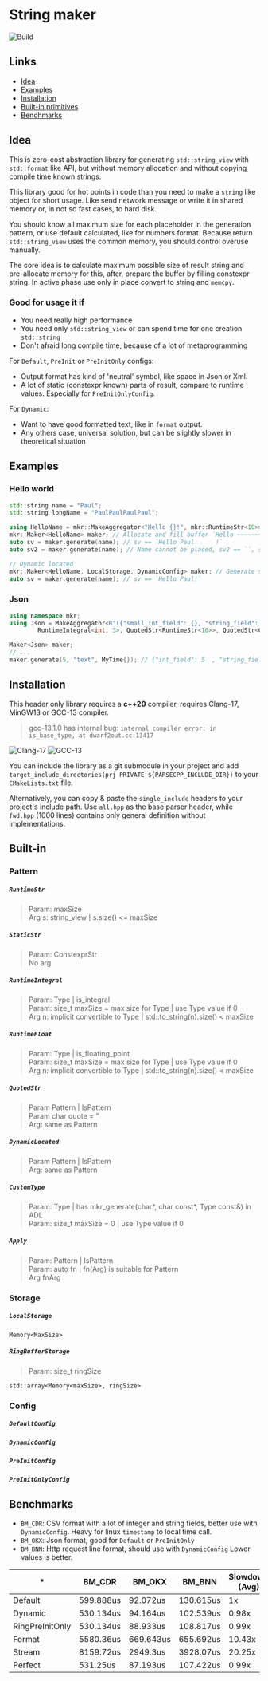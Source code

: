 # String maker
![Build](https://github.com/balashovAD/stringMaker/actions/workflows/BuildLinux.yml/badge.svg)

## Links
- [Idea](#Idea)
- [Examples](#Examples)
- [Installation](#Installation)
- [Built-in primitives](#Built-in)
- [Benchmarks](#benchmarks)

## Idea
This is zero-cost abstraction library for generating `std::string_view` with `std::format` like API,
but without memory allocation and without copying compile time known strings. 

This library good for hot points in code than you need to make a `string` like object for short usage. 
Like send network message or write it in shared memory or, in not so fast cases, to hard disk.

You should know all maximum size for each placeholder in the generation pattern, or use default calculated, like for numbers format.
Because return `std::string_view` uses the common memory, you should control overuse manually.

The core idea is to calculate maximum possible size of result string and pre-allocate memory for this,
after, prepare the buffer by filling constexpr string. In active phase use only in place convert to string and `memcpy`.

### Good for usage it if
- You need really high performance
- You need only `std::string_view` or can spend time for one creation `std::string`
- Don't afraid long compile time, because of a lot of metaprogramming

For `Default`, `PreInit` or `PreInitOnly` configs:
- Output format has kind of 'neutral' symbol, like space in Json or Xml.
- A lot of static (constexpr known) parts of result, compare to runtime values. Especially for `PreInitOnlyConfig`.

For `Dynamic`:
- Want to have good formatted text, like in `format` output.
- Any others case, universal solution, but can be slightly slower in theoretical situation

## Examples

### Hello world
```cpp
std::string name = "Paul";
std::string longName = "PaulPaulPaulPaul";

using HelloName = mkr::MakeAggregator<"Hello {}!", mkr::RuntimeStr<10>>; // Name should have less than 11 symbols
mkr::Maker<HelloName> maker; // Allocate and fill buffer `Hello ~~~~~~~~~~!` where `~` is place for name
auto sv = maker.generate(name); // sv == `Hello Paul      !`
auto sv2 = maker.generate(name); // Name cannot be placed, sv2 == ``, sv is in unknown state

// Dynamic located
mkr::Maker<HelloName, LocalStorage, DynamicConfig> maker; // Generate string without neutral symbols inside
auto sv = maker.generate(name); // sv == `Hello Paul!`
```
### Json
```cpp
using namespace mkr;
using Json = MakeAggregator<R"({"small_int_field": {}, "string_field": {}, "obj_fields": {"custom": {}, "static": 5}})"_str, 
        RuntimeIntegral<int, 3>, QuotedStr<RuntimeStr<10>>, QuotedStr<CustomType<MyTime>>>;

Maker<Json> maker;
// ...
maker.generate(5, "text", MyTime{}); // {"int_field": 5  , "string_field": "text"      , "obj_fields": {"custom": "03/2024", "static": 5}}

```
## Installation
This header only library requires a **c++20** compiler, requires Clang-17, MinGW13 or GCC-13 compiler.  
> gcc-13.1.0 has internal bug: `internal compiler error: in is_base_type, at dwarf2out.cc:13417`

![Clang-17](https://github.com/balashovAD/stringMaker/actions/workflows/CompilerCheckClang17.yml/badge.svg)
![GCC-13](https://github.com/balashovAD/stringMaker/actions/workflows/CompilerCheckGCC13.yml/badge.svg)

You can include the library as a git submodule in your project and add
`target_include_directories(prj PRIVATE ${PARSECPP_INCLUDE_DIR})` to your `CMakeLists.txt` file.

Alternatively, you can copy & paste the `single_include` headers to your project's include path.
Use `all.hpp` as the base parser header, while `fwd.hpp` (1000 lines) contains only general definition without implementations.

## Built-in
### Pattern
##### `RuntimeStr`
> Param: maxSize  
> Arg s: string_view | s.size() <= maxSize 
##### `StaticStr`
> Param: ConstexprStr  
> No arg
##### `RuntimeIntegral`
> Param: Type | is_integral  
> Param: size_t maxSize = max size for Type | use Type value if 0  
> Arg n: implicit convertible to Type | std::to_string(n).size() < maxSize
##### `RuntimeFloat`
> Param: Type | is_floating_point  
> Param: size_t maxSize = max size for Type | use Type value if 0  
> Arg n: implicit convertible to Type | std::to_string(n).size() < maxSize
##### `QuotedStr`
> Param Pattern | IsPattern  
> Param char quote = "  
> Arg: same as Pattern
##### `DynamicLocated`
> Param Pattern | IsPattern  
> Arg: same as Pattern
##### `CustomType`
> Param: Type | has mkr_generate(char*, char const*, Type const&) in ADL  
> Param: size_t maxSize = 0 | use Type value if 0
##### `Apply`
> Param: Pattern | IsPattern  
> Param: auto fn | fn(Arg) is suitable for Pattern  
> Arg fnArg 
### Storage
##### `LocalStorage`
`Memory<MaxSize>`
##### `RingBufferStorage`
> Param: size_t ringSize

`std::array<Memory<maxSize>, ringSize>`
### Config
##### `DefaultConfig`
##### `DynamicConfig`
##### `PreInitConfig`
##### `PreInitOnlyConfig`

## Benchmarks
- `BM_CDR`: CSV format with a lot of integer and string fields, better use with `DynamicConfig`. Heavy for linux `timestamp` to local time call.
- `BM_OKX`: Json format, good for `Default` or `PreInitOnly`
- `BM_BNN`: Http request line format, should use with `DynamicConfig`
Lower values is better.

| *                 | BM_CDR     | BM_OKX     | BM_BNN     | Slowdown (Avg) |
|-------------------|------------|------------|------------|----------------|
| Default           | 599.888us  | 92.072us   | 130.615us  | 1x             |
| Dynamic           | 530.134us  | 94.164us   | 102.539us  | 0.98x          |
| RingPreInitOnly   | 530.134us  | 88.933us   | 108.817us  | 0.99x          |
| Format            | 5580.36us  | 669.643us  | 655.692us  | 10.43x         |
| Stream            | 8159.72us  | 2949.3us   | 3928.07us  | 20.25x         |
| Perfect           | 531.25us   | 87.193us   | 107.422us  | 0.99x          |

